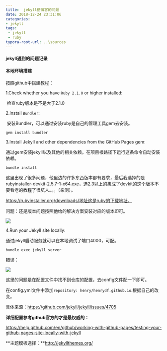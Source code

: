 ```yaml
---
title:  jekyll搭博客的问题
date: 2018-12-24 23:31:06
categories:
- jekyll
tags:
 - jekyll
 - ruby
typora-root-url: ..\sources
---
```




#### jekyll遇到的问题记录

#### 本地环境搭建

按照github中搭建教程：

1.Check whether you have `Ruby 2.1.0` or higher installed:

​    检查ruby版本是不是大于2.1.0

2.Install `Bundler`:

​	安装Bundler，可以通过安装ruby是自己的管理工具gem去安装。

```
gem install bundler
```

3.Install Jekyll and other dependencies from the GitHub Pages gem:

​    通过gem安装jekyll以及其他的相关依赖。在项目根路径下运行这条命令自动安装依赖。

```
bundle install
```

这里出现了很多问题，他里边的许多东西版本都有要求，最后我选择的是rubyinstaller-devkit-2.5.7-1-x64.exe，选2.3以上的集成了devkit的这个版本不要看老的教程了很坑人。。。（亲测）。

https://rubyinstaller.org/downloads/地址这是ruby的下载地址。

问题：还是版本问题按照他给的解决方案安装对应的版本即可。

![](/img\bundlerError.png)

4.Run your Jekyll site locally: 

  通过jekyll启动服务就可以在本地调试了端口4000，可配。

```
bundle exec jekyll server
```

错误：

![](/img\jekyllserveError.png)

这里的问题是在配置文件中找不到仓库的配置，去config文件配一下即可。

在config.yml文件中添加`repository: henry/henrydf.github.io`.根据自己的改变。

具体来源：https://github.com/jekyll/jekyll/issues/4705

**详细配置参考github官方的才是最权威的：**

https://help.github.com/en/github/working-with-github-pages/testing-your-github-pages-site-locally-with-jekyll

**主题模板选择：**http://jekyllthemes.org/

